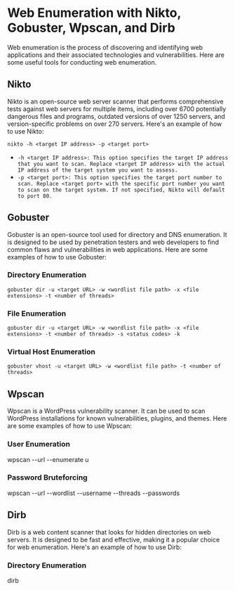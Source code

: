 # Web Enumeration with Nikto, Gobuster, Wpscan, and Dirb

Web enumeration is the process of discovering and identifying web applications and their associated technologies and vulnerabilities. Here are some useful tools for conducting web enumeration.

## Nikto

Nikto is an open-source web server scanner that performs comprehensive tests against web servers for multiple items, including over 6700 potentially dangerous files and programs, outdated versions of over 1250 servers, and version-specific problems on over 270 servers. Here's an example of how to use Nikto:

```
nikto -h <target IP address> -p <target port>
```

* `-h <target IP address>: This option specifies the target IP address that you want to scan. Replace <target IP address> with the actual IP address of the target system you want to assess.`
* `-p <target port>: This option specifies the target port number to scan. Replace <target port> with the specific port number you want to scan on the target system. If not specified, Nikto will default to port 80.`

## Gobuster

Gobuster is an open-source tool used for directory and DNS enumeration. It is designed to be used by penetration testers and web developers to find common flaws and vulnerabilities in web applications. Here are some examples of how to use Gobuster:

### Directory Enumeration

```
gobuster dir -u <target URL> -w <wordlist file path> -x <file extensions> -t <number of threads>
```

### File Enumeration

```
gobuster dir -u <target URL> -w <wordlist file path> -x <file extensions> -t <number of threads> -s <status codes> -k
```

### Virtual Host Enumeration

```
gobuster vhost -u <target URL> -w <wordlist file path> -t <number of threads>
```

## Wpscan

Wpscan is a WordPress vulnerability scanner. It can be used to scan WordPress installations for known vulnerabilities, plugins, and themes. Here are some examples of how to use Wpscan:

### User Enumeration

wpscan --url <target URL> --enumerate u

### Password Bruteforcing

wpscan --url <target URL> --wordlist <wordlist file path> --username <username> --threads <number of threads> --passwords <passwords file path>

## Dirb

Dirb is a web content scanner that looks for hidden directories on web servers. It is designed to be fast and effective, making it a popular choice for web enumeration. Here's an example of how to use Dirb:

### Directory Enumeration

dirb <target URL> <wordlist file path>
